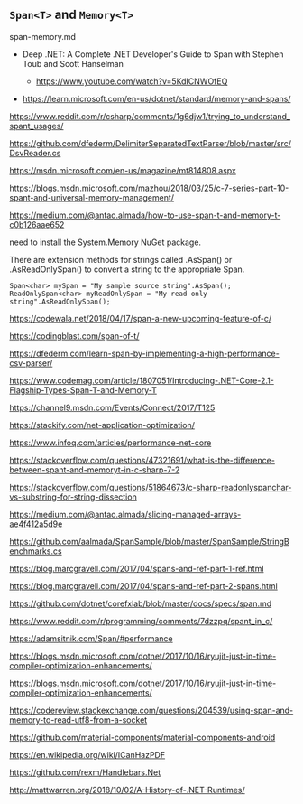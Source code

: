 ## `Span<T>` and `Memory<T>`

span-memory.md

*   Deep .NET: A Complete .NET Developer's Guide to Span with Stephen Toub and Scott Hanselman

    *   https://www.youtube.com/watch?v=5KdICNWOfEQ 

*   https://learn.microsoft.com/en-us/dotnet/standard/memory-and-spans/

https://www.reddit.com/r/csharp/comments/1g6djw1/trying_to_understand_spant_usages/

https://github.com/dfederm/DelimiterSeparatedTextParser/blob/master/src/DsvReader.cs

https://msdn.microsoft.com/en-us/magazine/mt814808.aspx

https://blogs.msdn.microsoft.com/mazhou/2018/03/25/c-7-series-part-10-spant-and-universal-memory-management/

https://medium.com/@antao.almada/how-to-use-span-t-and-memory-t-c0b126aae652


need to install the System.Memory NuGet package.

There are extension methods for strings called .AsSpan() or .AsReadOnlySpan() to convert a string to the appropriate Span<T>.

```
Span<char> mySpan = "My sample source string".AsSpan();
ReadOnlySpan<char> myReadOnlySpan = "My read only string".AsReadOnlySpan();
```

https://codewala.net/2018/04/17/span-a-new-upcoming-feature-of-c/

https://codingblast.com/span-of-t/

https://dfederm.com/learn-span-by-implementing-a-high-performance-csv-parser/

https://www.codemag.com/article/1807051/Introducing-.NET-Core-2.1-Flagship-Types-Span-T-and-Memory-T

https://channel9.msdn.com/Events/Connect/2017/T125

https://stackify.com/net-application-optimization/

https://www.infoq.com/articles/performance-net-core

https://stackoverflow.com/questions/47321691/what-is-the-difference-between-spant-and-memoryt-in-c-sharp-7-2

https://stackoverflow.com/questions/51864673/c-sharp-readonlyspanchar-vs-substring-for-string-dissection

https://medium.com/@antao.almada/slicing-managed-arrays-ae4f412a5d9e

https://github.com/aalmada/SpanSample/blob/master/SpanSample/StringBenchmarks.cs

https://blog.marcgravell.com/2017/04/spans-and-ref-part-1-ref.html

https://blog.marcgravell.com/2017/04/spans-and-ref-part-2-spans.html

https://github.com/dotnet/corefxlab/blob/master/docs/specs/span.md

https://www.reddit.com/r/programming/comments/7dzzpq/spant_in_c/

https://adamsitnik.com/Span/#performance

https://blogs.msdn.microsoft.com/dotnet/2017/10/16/ryujit-just-in-time-compiler-optimization-enhancements/

https://blogs.msdn.microsoft.com/dotnet/2017/10/16/ryujit-just-in-time-compiler-optimization-enhancements/

https://codereview.stackexchange.com/questions/204539/using-span-and-memory-to-read-utf8-from-a-socket








https://github.com/material-components/material-components-android


https://en.wikipedia.org/wiki/ICanHazPDF



https://github.com/rexm/Handlebars.Net


http://mattwarren.org/2018/10/02/A-History-of-.NET-Runtimes/


